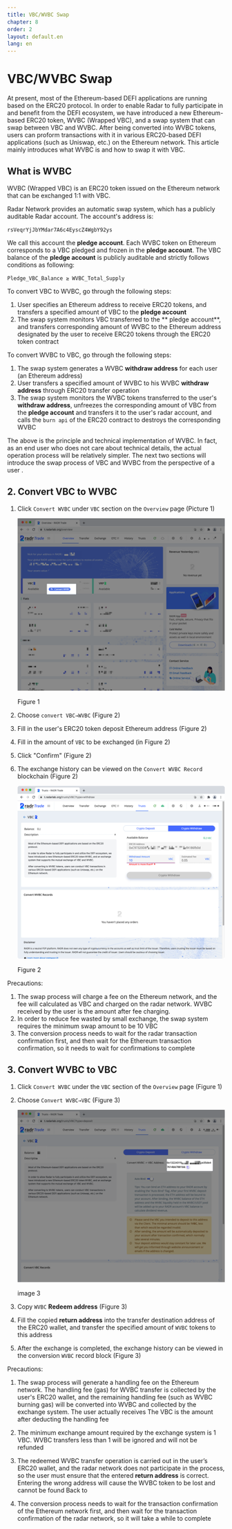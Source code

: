 ```yaml
---
title: VBC/WVBC Swap
chapter: 8
order: 2
layout: default.en
lang: en
---
```


# VBC/WVBC Swap

At present, most of the Ethereum-based DEFI applications are running based on the ERC20 protocol. In order to enable Radar to fully participate in and benefit from the DEFI ecosystem, we have introduced a new Ethereum-based ERC20 token, WVBC (Wrapped VBC), and a swap system that can swap between VBC and WVBC. After being converted into WVBC tokens, users can proform transactions with it in various ERC20-based DEFI applications (such as Uniswap, etc.) on the Ethereum network. This article mainly introduces what WVBC is and how to swap it with VBC.

## What is WVBC

WVBC (Wrapped VBC) is an ERC20 token issued on the Ethereum network that can be exchanged 1:1 with VBC.

Radar Network provides an automatic swap system, which has a publicly auditable Radar account. The account's address is:

```
rsVeqrYjJbYMdar7A6c4EyscZ4WgbY92ys
```

We call this account the **pledge account**. Each WVBC token on Ethereum corresponds to a VBC pledged and frozen in the **pledge account**. The VBC balance of the **pledge account** is publicly auditable and strictly follows conditions as following:

```
Pledge_VBC_Balance ≥ WVBC_Total_Supply
```

To convert VBC to WVBC, go through the following steps:

1. User specifies an Ethereum address to receive ERC20 tokens, and transfers a specified amount of VBC to the **pledge account**
2. The swap system monitors VBC transferred to the ** pledge account**, and transfers  corresponding amount of WVBC to the Ethereum address designated by the user to receive ERC20 tokens through the ERC20 token contract

To convert WVBC to VBC, go through the following steps:

1. The swap system generates a WVBC **withdraw address** for each user (an Ethereum address)
2. User transfers a specified amount of WVBC to his WVBC **withdraw address** through ERC20 transfer operation
3. The swap system monitors the WVBC tokens transferred to the user's **withdraw address**, unfreezes the corresponding amount of VBC from the **pledge account** and transfers it to the user's radar account, and calls the `burn api` of the ERC20 contract to  destroys the corresponding WVBC

The above is the principle and technical implementation of WVBC. In fact, as an end user who does not care about technical details, the actual operation process will be relatively simpler. The next two sections will introduce the swap process of VBC and WVBC from the perspective of a user .

## 2. Convert VBC to WVBC

1. Click `Convert WVBC` under `VBC` section on the `Overview` page (Picture 1)

    ![switch-wvbc-zh](/assets/images/defi/wvbc/v01_convert_wvbc.png)

    Figure 1

2. Choose `convert VBC→WVBC` (Figure 2)
3. Fill in the user's ERC20 token deposit Ethereum address (Figure 2)
4. Fill in the amount of `VBC` to be exchanged (in Figure 2)
5. Click "Confirm" (Figure 2)
6. The exchange history can be viewed on the `Convert WVBC Record` blockchain (Figure 2)

    ![switch-wvbc-zh](/assets/images/defi/wvbc/v02_to_wvbc.png)
    
    Figure 2

Precautions:

1. The swap process will charge a fee on the Ethereum network, and the fee will calculated as VBC and charged on the radar network. WVBC received by the user is the amount after fee charging.
2. In order to reduce fee wasted by small exchange, the swap system requires the minimum swap amount to be 10 VBC
3. The conversion process needs to wait for the radar transaction confirmation first, and then wait for the Ethereum transaction confirmation, so it needs to wait for confirmations to complete

## 3. Convert WVBC to VBC

1. Click `Convert WVBC` under the `VBC` section of the `Overview` page (Figure 1)
2. Choose `Convert WVBC→VBC` (Figure 3)

    ![switch-wvbc-zh](/assets/images/defi/wvbc/v03_to_vbc.png)
    
    image 3

3. Copy `WVBC` **Redeem address** (Figure 3)
4. Fill the copied **return address** into the transfer destination address of the ERC20 wallet, and transfer the specified amount of `WVBC` tokens to this address
5. After the exchange is completed, the exchange history can be viewed in the conversion `WVBC` record block (Figure 3)

Precautions:

1. The swap process will generate a handling fee on the Ethereum network. The handling fee (gas) for WVBC transfer is collected by the user's ERC20 wallet, and the remaining handling fee (such as WVBC burning gas) will be converted into WVBC and collected by the exchange system. The user actually receives The VBC is the amount after deducting the handling fee

2. The minimum exchange amount required by the exchange system is 1 VBC. WVBC transfers less than 1 will be ignored and will not be refunded

3. The redeemed WVBC transfer operation is carried out in the user’s ERC20 wallet, and the radar network does not participate in the process, so the user must ensure that the entered **return address** is correct. Entering the wrong address will cause the WVBC token to be lost and cannot be found Back to

4. The conversion process needs to wait for the transaction confirmation of the Ethereum network first, and then wait for the transaction confirmation of the radar network, so it will take a while to complete
